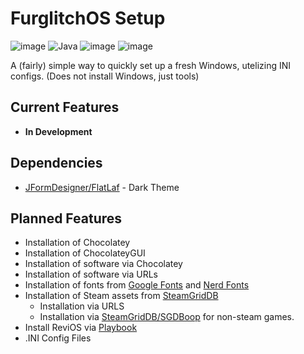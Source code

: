 # FurglitchOS Setup
![image](https://img.shields.io/badge/Windows-0078d4?style=for-the-badge&logo=windows-11&logoColor=white)
![Java](https://img.shields.io/badge/java-%23ED8B00.svg?style=for-the-badge&logo=openjdk&logoColor=white)
![image](https://img.shields.io/badge/VSCode-0078D4?style=for-the-badge&logo=visual%20studio%20code&logoColor=white) 
![image](https://img.shields.io/badge/Chocolatey-628BAD?style=for-the-badge&logo=chocolatey&logoColor=fff)

A (fairly) simple way to quickly set up a fresh Windows, utelizing INI configs. (Does not install Windows, just tools)

## Current Features
* **In Development**

## Dependencies
* [JFormDesigner/FlatLaf](https://github.com/JFormDesigner/FlatLaf) - Dark Theme

## Planned Features
* Installation of Chocolatey
* Installation of ChocolateyGUI
* Installation of software via Chocolatey
* Installation of software via URLs
* Installation of fonts from [Google Fonts](https://github.com/google/fonts) and [Nerd Fonts](https://github.com/ryanoasis/nerd-fonts)
* Installation of Steam assets from [SteamGridDB](https://www.steamgriddb.com/)
  * Installation via URLS
  * Installation via [SteamGridDB/SGDBoop](https://github.com/SteamGridDB/SGDBoop) for non-steam games.
* Install ReviOS via [Playbook](https://github.com/meetrevision/playbook)
* .INI Config Files
